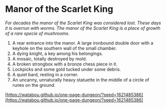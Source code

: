 # Manor of the Scarlet King

_For decades the manor of the Scarlet King was considered lost. These days it is overrun with worms. The manor of the Scarlet King is a place of growth of a rare specie of mushrooms._

1. A rear entrance into the manor. A large ironbound double door with a keyhole on the southern wall of the small chamber.
2. A dying knight, a key among his belongings.
3. A mosaic, totally destroyed by mold.
4. A broken strongbox with a bronze chess piece in it.
5. Lockpicks and some gold tucked under some debris.
6. A quiet bard, resting in a corner.
7. An uncanny, unnaturally heavy statuette in the middle of a circle of runes on the ground.

[https://watabou.github.io/one-page-dungeon/?seed=1621485386](https://watabou.github.io/one-page-dungeon/?seed=1621485386)
